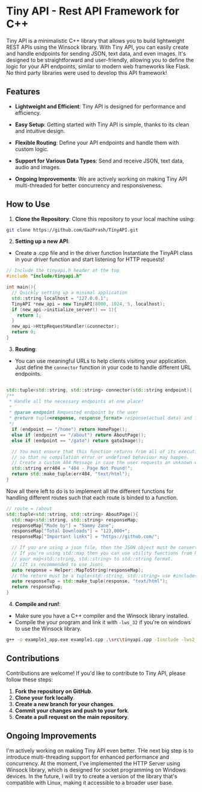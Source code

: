 # Tiny API - Rest API Framework for C++

Tiny API is a minimalistic C++ library that allows you to build lightweight REST APIs using the Winsock library. With Tiny API, you can easily create and handle endpoints for sending JSON, text data, and even images. It's designed to be straightforward and user-friendly, allowing you to define the logic for your API endpoints, similar to modern web frameworks like Flask. No third party libraries were used to develop this API framework!

## Features

- **Lightweight and Efficient**: Tiny API is designed for performance and efficiency.

- **Easy Setup**: Getting started with Tiny API is simple, thanks to its clean and intuitive design.

- **Flexible Routing**: Define your API endpoints and handle them with custom logic.

- **Support for Various Data Types**: Send and receive JSON, text data, audio and images.

- **Ongoing Improvements**: We are actively working on making Tiny API multi-threaded for better concurrency and responsiveness.

## How to Use

1. **Clone the Repository**: Clone this repository to your local machine using:
```bash
git clone https://github.com/GazPrash/TinyAPI.git
```

2. **Setting up a new API**:

- Create a .cpp file and in the driver function Instantiate the TinyAPI class in your driver function and start listening for HTTP requests!
```cpp
// Include the tinyapi.h header at the top
#include "include/tinyapi.h"

int main(){
  // Quickly setting up a minimal application
  std::string localhost = "127.0.0.1";
  TinyAPI *new_api = new TinyAPI(8000, 1024, 5, localhost);
  if (new_api->initialize_server() == 1){
    return 1;
  }
  new_api->HttpRequestHandler(&connector);
  return 0;
}
```

3. **Routing**:

- You can use meaningful URLs to help clients visiting your application. Just define the ```connector``` function in your code to handle different URL endpoints.

```cpp

std::tuple<std::string, std::string> connector(std::string endpoint){
/**
 * Handle all the necessary endpoints at one place!
 *
 * @param endpoint Requested endpoint by the user
 * @return tuple<response, response_format> response(actual data) and format(text/html or image/png etc)
 */
  if (endpoint == "/home") return HomePage();
  else if (endpoint == "/about") return AboutPage();
  else if (endpoint == "/gato") return gatoImage();

  // You must ensure that this function returns from all of its execution paths
  // so that no compilation error or undefined behaviour may happen.
  // Create a custom 404 Message in case the user requests an unknown endpoint 
  std::string err404 = "404 - Page Not Found!";
  return std::make_tuple(err404, "text/html");
}

```
Now all there left to do is to implement all the different functions for handling different routes such that
each route is binded to a function.

```cpp
// route = /about
std::tuple<std::string, std::string> AboutPage(){
  std::map<std::string, std::string> responseMap;
  responseMap["Made by"] = "Sammy Zane";
  responseMap["Total Downloads"] = "123,000+";
  responseMap["Important links"] = "https://github.com/"; 

  // If you are using a json file, then the JSON object must be converted to std::string format.
  // If you're using std::map then you can use utility functions from helper.h to convert 
  // your map<std::string, std::string> to std::string format.
  // (It is recommended to use Json)
  auto response = Helper::MapToString(responseMap);
  // the return must be a tuple<std::string, std::string> use #include<tuple> header for creating/using tuples.
  auto responseTup = std::make_tuple(response, "text/html");
  return responseTup;
}

```

4. **Compile and run!**:

- Make sure you have a C++ compiler and the Winsock library installed.
- Compile the your program and link it with ```-lws_32``` if you're on windows to use the Winsock library.

```bash
g++ -o example1_app.exe example1.cpp .\src\tinyapi.cpp -Iinclude -lws2_32  
```


## Contributions

Contributions are welcome! If you'd like to contribute to Tiny API, please follow these steps:

1. **Fork the repository on GitHub**.
2. **Clone your fork locally**.
3. **Create a new branch for your changes**.
4. **Commit your changes and push to your fork**.
5. **Create a pull request on the main repository**.

## Ongoing Improvements

I'm actively working on making Tiny API even better. THe next big step is to introduce multi-threading support for enhanced performance and concurrency. At the moment, I've implemented the HTTP Server using Winsock library, which is designed for socket programming on Windows devices. In the future, I will try to create a version of the library that's compatible with Linux, making it accessible to a broader user base.
